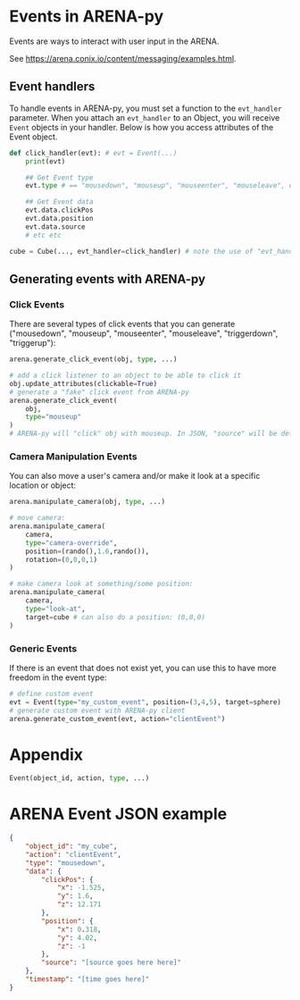 # Events in ARENA-py

Events are ways to interact with user input in the ARENA.

See https://arena.conix.io/content/messaging/examples.html.

## Event handlers
To handle events in ARENA-py, you must set a function to the `evt_handler` parameter.
When you attach an `evt_handler` to an Object, you will receive `Event` objects in your handler.
Below is how you access attributes of the Event object.

```python
def click_handler(evt): # evt = Event(...)
    print(evt)

    ## Get Event type
    evt.type # == "mousedown", "mouseup", "mouseenter", "mouseleave", etc

    ## Get Event data
    evt.data.clickPos
    evt.data.position
    evt.data.source
    # etc etc

cube = Cube(..., evt_handler=click_handler) # note the use of "evt_handler=click_handler"
```

## Generating events with ARENA-py
### Click Events
There are several types of click events that you can generate ("mousedown", "mouseup", "mouseenter", "mouseleave", "triggerdown", "triggerup"):
```python
arena.generate_click_event(obj, type, ...)

# add a click listener to an object to be able to click it
obj.update_attributes(clickable=True)
# generate a "fake" click event from ARENA-py
arena.generate_click_event(
    obj,
    type="mouseup"
)
# ARENA-py will "click" obj with mouseup. In JSON, "source" will be defined as "arena_lib_[some random id here]".
```

### Camera Manipulation Events
You can also move a user's camera and/or make it look at a specific location or object:
```python
arena.manipulate_camera(obj, type, ...)

# move camera:
arena.manipulate_camera(
    camera,
    type="camera-override",
    position=(rando(),1.6,rando()),
    rotation=(0,0,0,1)
)

# make camera look at something/some position:
arena.manipulate_camera(
    camera,
    type="look-at",
    target=cube # can also do a position: (0,0,0)
)
```

### Generic Events
If there is an event that does not exist yet, you can use this to have more freedom in the event type:
```python
# define custom event
evt = Event(type="my_custom_event", position=(3,4,5), target=sphere)
# generate custom event with ARENA-py client
arena.generate_custom_event(evt, action="clientEvent")
```

# Appendix
```python
Event(object_id, action, type, ...)
```

# ARENA Event JSON example
```json
{
    "object_id": "my_cube",
    "action": "clientEvent",
    "type": "mousedown",
    "data": {
        "clickPos": {
            "x": -1.525,
            "y": 1.6,
            "z": 12.171
        },
        "position": {
            "x": 0.318,
            "y": 4.02,
            "z": -1
        },
        "source": "[source goes here here]"
    },
    "timestamp": "[time goes here]"
}
```
